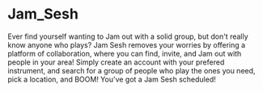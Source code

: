 # Jam_Sesh
Ever find yourself wanting to Jam out with a solid group, but don't really know anyone who plays? Jam Sesh removes your worries by offering a platform of collaboration, where you can find, invite, and Jam out with people in your area!
Simply create an account with your prefered instrument, and search for a group of people who play the ones you need, pick a location, and BOOM! You've got a Jam Sesh scheduled!
